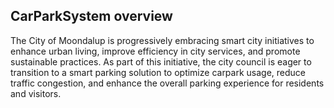 ## CarParkSystem overview
The City of Moondalup is progressively embracing smart city initiatives to enhance urban living, improve efficiency in city services, and promote sustainable practices. As part of this initiative, the city council is eager to transition to a smart parking solution to optimize carpark usage, reduce traffic congestion, and enhance the overall parking experience for residents and visitors.
